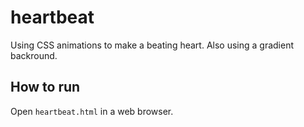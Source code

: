 # heartbeat

Using CSS animations to make a beating heart. Also using a gradient backround.

## How to run

Open `heartbeat.html` in a web browser.